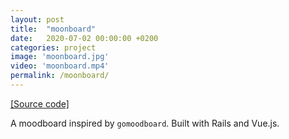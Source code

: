 ```yaml
---
layout: post
title:  "moonboard"
date:   2020-07-02 00:00:00 +0200
categories: project
image: 'moonboard.jpg'
video: 'moonboard.mp4'
permalink: /moonboard/
---
```


[[Source code]](https://github.com/emilosman/moonboard)

A moodboard inspired by `gomoodboard`.
Built with Rails and Vue.js.
